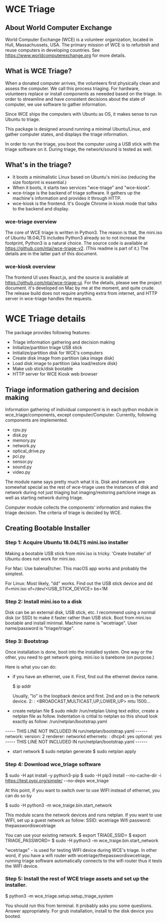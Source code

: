 # WCE Triage

## About World Computer Exchange
World Computer Exchange (WCE) is a volunteer organization, located in Hull, Massachussets, USA.
The primary mission of WCE is to refurbish and reuse computers in developing countries.
See https://www.worldcomputerexchange.org for more details.

## What is WCE Triage?
When a donated computer arrives, the volunteers first physically clean and assess the computer.
We call this process triaging.
For hardware, volunteers replace or install components as neeeded based on the triage.
In order to streamline and have consistent decisions about the state of computer, we use software to gather information.

Since WCE ships the computers with Ubuntu as OS, it makes sense to run Ubuntu to triage.

This package is designed around running a minimal Ubuntu/Linux, and gather computer states, and displays the triage information.

In order to run the triage, you boot the computer using a USB stick with the triage software on it. During triage, the network/sound is tested as well.

## What's in the triage?

- It boots a minimalistic Linux based on Ubuntu's mini.iso (reducing the size footprint is essential.)
- When it boots, it starts two services "wce-triage" and "wce-kiosk".
- wce-triage is the backend of triage software. It gathers up the machine's information and provides it through HTTP.
- wce-kiosk is the frontend. It's Google Chrome in kiosk mode that talks to the backend and display.

### wce-triage overview
The core of WCE triage is written in Python3. The reason is that, the mini.iso of Ubuntu 18.04LTS includes Python3 already so to not increase the footprint, Python3 is a natural choice. The source code is available at https://github.com/ntai/wce-triage-v2. (This readme is part of it.)
The details are in the latter part of this document.

### wce-kiosk overview
The frontend UI uses React.js, and the source is available at https://github.com/ntai/wce-triage-ui. For the details, please see the project document.
it's developed on Mac by me at the moment, and quite crude. The release build does not require anything extra from internet, and HTTP server in wce-triage handles the requests.

# WCE Triage details
The package provides following features:

 - Triage information gathering and decision making
 - Initialize/partition triage USB stick
 - Initialize/partition disk for WCE's computers
 - Create disk image from partition (aka image disk)
 - Load disk image to partition (aka load/restore disk)
 - Make usb stick/disk bootable
 - HTTP server for WCE Kiosk web browser

## Triage information gathering and decision making

Information gathering of individual component is in each python module in wce_triage/components, except computer/Computer.
Currently, following components are implemented. 
 - cpu.py
 - disk.py
 - memory.py
 - network.py
 - optical_drive.py
 - pci.py
 - sensor.py
 - sound.py
 - video.py

The module name says pretty much what it is. Disk and network are somewhat special as the rest of wce-triage uses the instances of disk and network during not just triaging but imaging/restoring partclone image as well as starting network during triage.

Computer module collects the components' information and makes the triage decision. The criteria of triage is decided by WCE.

## Creating Bootable Installer

### Step 1: Acquire Ubuntu 18.04LTS mini.iso installer
  Making a bootable USB stick from mini.iso is tricky.
  'Create Installer' of Ubuntu does not work for mini.iso.

  For Mac:
    Use balenaEtcher. This macOS app works and probably the simplest.

  For Linux:
    Most likely, "dd" works. Find out the USB stick device and
    dd if=mini.iso of=/dev/<USB_STICK_DEVICE> bs=1M

### Step 2: Install mini.iso to a disk
  Disk can be an external disk, USB stick, etc.
  I recommend using a normal disk (or SSD) to make it faster rather than USB stick.
  Boot from mini.iso bootable and install minimal.
  Machine name is "wcetriage".
  User name/password is "triage/triage".

### Step 3: Bootstrap
  Once installation is done, boot into the installed system.
  One way or the other, you need to get network going. mini.iso is barebone (on purpose.)

  Here is what you can do:
  * if you have an ethernet, use it. First, find out the ethernet device name.

    $ ip  addr

    Usually, "lo" is the loopback device and first. 2nd and on is the network device.
    2: <YOUR-DEVICE-HERE>: <BROADCAST,MULTICAST,UP,LOWER_UP> mtu 1500...

  * create netplan file
    $ sudo mkdir /run/netplan
    Using text editor, create a netplan file as follow. Indentation is critial to netplan so this shoud look exactly as follow:
    /run/netplan/bootstrap.yaml

----- THIS LINE NOT INCLUDED IN run/netplan/bootstrap.yaml ------
network: 
  version: 2
  renderer: networkd
  ethernets:
    <YOUR-DEVICE-HERE>:
      dhcp4: yes
      optional: yes
----- THIS LINE NOT INCLUDED IN run/netplan/bootstrap.yaml ------

   * start network
     $ sudo netplan generate
     $ sudo netplan apply

### Step 4: Download wce_triage software
  $ sudo -H apt install -y python3-pip
  $ sudo -H pip3 install --no-cache-dir -i https://test.pypi.org/simple/ --no-deps wce_triage

  At this point, if you want to switch over to use WIFI instead of ethernet, you can do so by

  $ sudo -H python3 -m wce_traige.bin.start_network

  This module scans the network devices and runs netplan. If you want to use WIFI, set up a guest network as follow:
  SSID: wcetriage
  Wifi password: thepasswordiswcetriage
  
  You can use your existing network.
  $ export TRIAGE_SSID=<YOUR-SSID>
  $ export TRIAGE_PASSWORD=<YOUR-WIFI-PASSWORD>
  $ sudo -H python3 -m wce_traige.bin.start_network

  "wcetriage" - is used for testing WIFI device during WCE's triage.
  In other word, if you have a wifi router with wcetriage/thepasswordiswcetriage, running triage software automatically connects to the wifi router thus it tests the WIFI device.


### Step 5: Install the rest of WCE triage assets and set up the installer.

  $ python3 -m wce_triage.setup.setup_triage_system

  You should run this from terminal. It probably asks you some questions. Answer appropriately.
  For grub installation, install to the disk device you booted.

